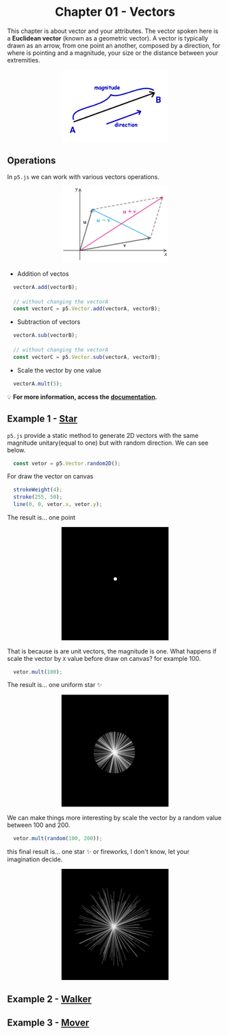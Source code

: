 <h1 align="center">
  Chapter 01 - Vectors
</h1>

This chapter is about vector and your attributes. The vector spoken here is a **Euclidean vector** (known as a geometric vector). A vector is typically drawn as an arrow, from one point an another, composed by a direction, for where is pointing and a magnitude, your size or the distance between your extremities.

<p align="center">
  <img alt="Icon" src="../assets/chapter-01/vector.png" width="250"/>
</p>

## Operations
In `p5.js` we can work with various vectors operations.

<p align="center">
  <img alt="Icon" src="../assets/chapter-01/operations.gif" width="250"/>
</p>

- Addition of vectos

```js
  vectorA.add(vectorB);

  // without changing the vectorA
  const vectorC = p5.Vector.add(vectorA, vectorB);
```

- Subtraction of vectors

```js
  vectorA.sub(vectorB);

  // without changing the vectorA
  const vectorC = p5.Vector.sub(vectorA, vectorB);
```

- Scale the vector by one value

```js
  vectorA.mult(5);
```

:bulb: **For more information, access the [documentation](https://p5js.org/reference/#/p5.Vector).**

## Example 1 - [Star](./star)
`p5.js` provide a static method to generate 2D vectors with the same magnitude unitary(equal to one) but with random direction. We can see below.

```js
  const vetor = p5.Vector.random2D();
```

For draw the vector on canvas
```js
  strokeWeight(4);
  stroke(255, 50);
  line(0, 0, vetor.x, vetor.y);
```

The result is... one point

<p align="center">
  <img alt="Icon" src="../assets/chapter-01/star1.jpg" width="250"/>
</p>

That is because is are unit vectors, the magnitude is one. What happens if scale the vector by `X` value before draw on canvas? for example 100.

```js
  vetor.mult(100);
```

The result is... one uniform star :sparkles: 

<p align="center">
  <img alt="Icon" src="../assets/chapter-01/star2.gif" width="250"/>
</p>


We can make things more interesting by scale the vector by a random value between 100 and 200.

```js
  vetor.mult(random(100, 200));
```

this final result is... one star :sparkles: or fireworks, I don't know, let your imagination decide.

<p align="center">
  <img alt="Icon" src="../assets/chapter-01/star3.gif" width="250"/>
</p>

## Example 2 - [Walker](./walker)


## Example 3 - [Mover](./mover)

